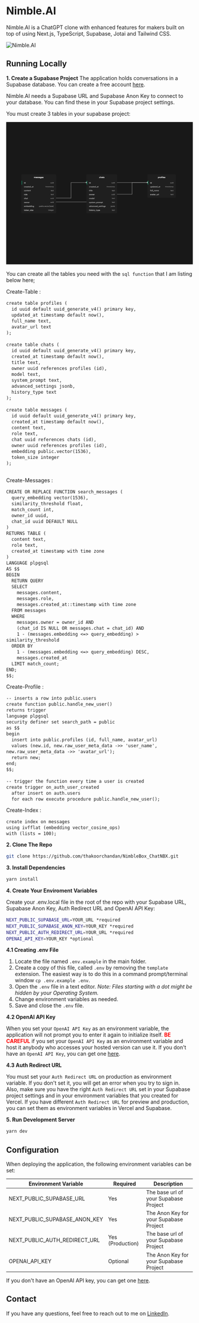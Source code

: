 # Nimble.AI

Nimble.AI is a ChatGPT clone with enhanced features for makers built on top of using Next.js, TypeScript, Supabase, Jotai and Tailwind CSS.

![Nimble.AI](https://github.com/thakoorchandan/NimbleBox_ChatNBX/blob/main/public/readme-hero.png?raw=true)

## Running Locally

**1. Create a Supabase Project**
The application holds conversations in a Supabase database. You can create a free account [here](https://supabase.io/).

Nimble.AI needs a Supabase URL and Supabase Anon Key to connect to your database. You can find these in your Supabase project settings.

You must create 3 tables in your supabase project:

![Nimble.AI](./public/supabase_schema.png)

You can create all the tables you need with the `sql function` that I am listing below here;

Create-Table : 
```
create table profiles (
  id uuid default uuid_generate_v4() primary key,
  updated_at timestamp default now(),
  full_name text,
  avatar_url text
);

create table chats (
  id uuid default uuid_generate_v4() primary key,
  created_at timestamp default now(),
  title text,
  owner uuid references profiles (id),
  model text,
  system_prompt text,
  advanced_settings jsonb,
  history_type text
);

create table messages (
  id uuid default uuid_generate_v4() primary key,
  created_at timestamp default now(),
  content text,
  role text,
  chat uuid references chats (id),
  owner uuid references profiles (id),
  embedding public.vector(1536),
  token_size integer
);


```

Create-Messages :
```
CREATE OR REPLACE FUNCTION search_messages (
  query_embedding vector(1536),
  similarity_threshold float,
  match_count int,
  owner_id uuid,
  chat_id uuid DEFAULT NULL
)
RETURNS TABLE (
  content text,
  role text,
  created_at timestamp with time zone
)
LANGUAGE plpgsql
AS $$
BEGIN
  RETURN QUERY
  SELECT
    messages.content,
    messages.role,
    messages.created_at::timestamp with time zone
  FROM messages
  WHERE
    messages.owner = owner_id AND
    (chat_id IS NULL OR messages.chat = chat_id) AND
    1 - (messages.embedding <=> query_embedding) > similarity_threshold
  ORDER BY
    1 - (messages.embedding <=> query_embedding) DESC,
    messages.created_at
  LIMIT match_count;
END;
$$;
```

Create-Profile :
```
-- inserts a row into public.users
create function public.handle_new_user()
returns trigger
language plpgsql
security definer set search_path = public
as $$
begin
  insert into public.profiles (id, full_name, avatar_url)
  values (new.id, new.raw_user_meta_data ->> 'user_name', new.raw_user_meta_data ->> 'avatar_url');
  return new;
end;
$$;

-- trigger the function every time a user is created
create trigger on_auth_user_created
  after insert on auth.users
  for each row execute procedure public.handle_new_user();
```

Create-Index :
```
create index on messages 
using ivfflat (embedding vector_cosine_ops)
with (lists = 100);
```

**2. Clone The Repo**

```bash
git clone https://github.com/thakoorchandan/NimbleBox_ChatNBX.git
```

**3. Install Dependencies**

```bash
yarn install
```

**4. Create Your Enviroment Variables**

Create your .env.local file in the root of the repo with your Supabase URL, Supabase Anon Key, Auth Redirect URL and OpenAI API Key:

```bash
NEXT_PUBLIC_SUPABASE_URL=YOUR_URL *required
NEXT_PUBLIC_SUPABASE_ANON_KEY=YOUR_KEY *required
NEXT_PUBLIC_AUTH_REDIRECT_URL=YOUR_URL *required
OPENAI_API_KEY=YOUR_KEY *optional
```

**4.1 Creating .env File**

1. Locate the file named `.env.example` in the main folder.
2. Create a copy of this file, called `.env` by removing the `template` extension. The easiest way is to do this in a command prompt/terminal window `cp .env.example .env`.
3. Open the `.env` file in a text editor. _Note: Files starting with a dot might be hidden by your Operating System._
4. Change environment variables as needed.
5. Save and close the `.env` file.

**4.2 OpenAI API Key**

When you set your `OpenAI API Key` as an environment variable, the application will not prompt you to enter it again to initialize itself. <span style="color:red; font-weight:bold;">BE CAREFUL</span> if you set your `OpenAI API Key` as an environment variable and host it anybody who accesses your hosted version can use it. If you don't have an `OpenAI API Key`, you can get one [here](https://platform.openai.com/account/api-keys).

**4.3 Auth Redirect URL**

You must set your `Auth Redirect URL` on production as environment variable. If you don't set it, you will get an error when you try to sign in. Also, make sure you have the right `Auth Redirect URL` set in your Supabase project settings and in your environment variables that you created for Vercel. If you have different `Auth Redirect URL` for preview and production, you can set them as environment variables in Vercel and Supabase.

**5. Run Development Server**

```bash
yarn dev
```

## Configuration

When deploying the application, the following environment variables can be set:

| Environment Variable          | Required         | Description                            |
| ----------------------------- | ---------------- | -------------------------------------- |
| NEXT_PUBLIC_SUPABASE_URL      | Yes              | The base url of your Supabase Project  |
| NEXT_PUBLIC_SUPABASE_ANON_KEY | Yes              | The Anon Key for your Supabase Project |
| NEXT_PUBLIC_AUTH_REDIRECT_URL | Yes (Production) | The base url of your Supabase Project  |
| OPENAI_API_KEY                | Optional         | The Anon Key for your Supabase Project |

If you don't have an OpenAI API key, you can get one [here](https://platform.openai.com/account/api-keys).

## Contact

If you have any questions, feel free to reach out to me on [LinkedIn](https://www.linkedin.com/in/thakoor-chandan).
